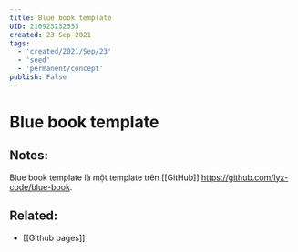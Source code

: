 ```yaml
---
title: Blue book template
UID: 210923232555
created: 23-Sep-2021
tags:
  - 'created/2021/Sep/23'
  - 'seed'
  - 'permanent/concept'
publish: False
---
```

# Blue book template

## Notes:
Blue book template là một template trên [[GitHub]] https://github.com/lyz-code/blue-book.

## Related:
- [[Github pages]]

